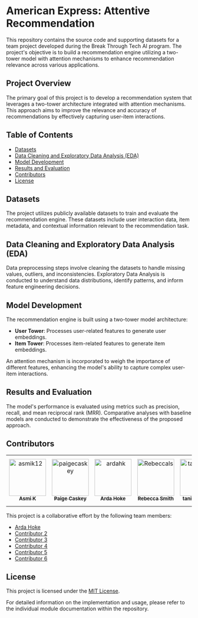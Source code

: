 # American Express: Attentive Recommendation

This repository contains the source code and supporting datasets for a team project developed during the Break Through Tech AI program. The project's objective is to build a recommendation engine utilizing a two-tower model with attention mechanisms to enhance recommendation relevance across various applications.

## Project Overview

The primary goal of this project is to develop a recommendation system that leverages a two-tower architecture integrated with attention mechanisms. This approach aims to improve the relevance and accuracy of recommendations by effectively capturing user-item interactions.

## Table of Contents

- [Datasets](#datasets)
- [Data Cleaning and Exploratory Data Analysis (EDA)](#data-cleaning-and-exploratory-data-analysis-eda)
- [Model Development](#model-development)
- [Results and Evaluation](#results-and-evaluation)
- [Contributors](#contributors)
- [License](#license)

## Datasets

The project utilizes publicly available datasets to train and evaluate the recommendation engine. These datasets include user interaction data, item metadata, and contextual information relevant to the recommendation task.

## Data Cleaning and Exploratory Data Analysis (EDA)

Data preprocessing steps involve cleaning the datasets to handle missing values, outliers, and inconsistencies. Exploratory Data Analysis is conducted to understand data distributions, identify patterns, and inform feature engineering decisions.

## Model Development

The recommendation engine is built using a two-tower model architecture:

- **User Tower**: Processes user-related features to generate user embeddings.
- **Item Tower**: Processes item-related features to generate item embeddings.

An attention mechanism is incorporated to weigh the importance of different features, enhancing the model's ability to capture complex user-item interactions.

## Results and Evaluation

The model's performance is evaluated using metrics such as precision, recall, and mean reciprocal rank (MRR). Comparative analyses with baseline models are conducted to demonstrate the effectiveness of the proposed approach.

## Contributors
<!-- readme: contributors -start -->
<table>
	<tbody>
		<tr>
            <td align="center">
                <a href="https://github.com/asmik12">
                    <img src="https://avatars.githubusercontent.com/u/168493757?v=4" width="100;" alt="asmik12"/>
                    <br />
                    <sub><b>Asmi K</b></sub>
                </a>
            </td>
            <td align="center">
                <a href="https://github.com/paigecaskey">
                    <img src="https://avatars.githubusercontent.com/u/120995805?v=4" width="100;" alt="paigecaskey"/>
                    <br />
                    <sub><b>Paige Caskey</b></sub>
                </a>
            </td>
            <td align="center">
                <a href="https://github.com/ardahk">
                    <img src="https://avatars.githubusercontent.com/u/73215056?v=4" width="100;" alt="ardahk"/>
                    <br />
                    <sub><b>Arda Hoke</b></sub>
                </a>
            </td>
            <td align="center">
                <a href="https://github.com/Rebeccals">
                    <img src="https://avatars.githubusercontent.com/u/2145912?v=4" width="100;" alt="Rebeccals"/>
                    <br />
                    <sub><b>Rebecca Smith</b></sub>
                </a>
            </td>
            <td align="center">
                <a href="https://github.com/tanishaad">
                    <img src="https://avatars.githubusercontent.com/u/100120733?v=4" width="100;" alt="tanishaad"/>
                    <br />
                    <sub><b>tanisha dutta</b></sub>
                </a>
            </td>
            <td align="center">
                <a href="https://github.com/vaishnavi-rama">
                    <img src="https://avatars.githubusercontent.com/u/156384098?v=4" width="100;" alt="vaishnavi-rama"/>
                    <br />
                    <sub><b>vaishnavi-rama</b></sub>
                </a>
            </td>
		</tr>
	<tbody>
</table>
<!-- readme: contributors -end -->
This project is a collaborative effort by the following team members:

- [Arda Hoke](https://github.com/ardahk)
- [Contributor 2](https://github.com/contributor2)
- [Contributor 3](https://github.com/contributor3)
- [Contributor 4](https://github.com/contributor4)
- [Contributor 5](https://github.com/contributor5)
- [Contributor 6](https://github.com/contributor6)

## License

This project is licensed under the [MIT License](LICENSE).

For detailed information on the implementation and usage, please refer to the individual module documentation within the repository. 

